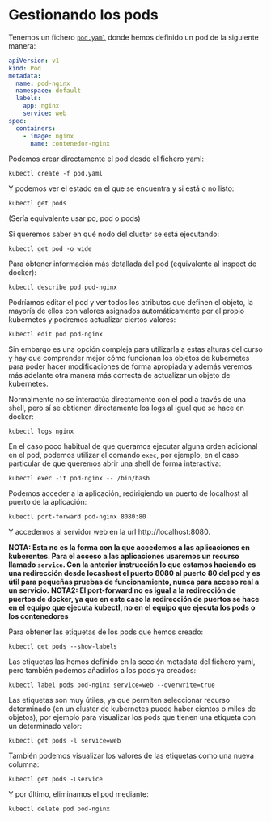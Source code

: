 # Gestionando los pods

Tenemos un fichero [`pod.yaml`](files/pod.yaml) donde hemos definido un pod  de la siguiente manera:

```yaml
apiVersion: v1
kind: Pod
metadata:
  name: pod-nginx
  namespace: default
  labels:
    app: nginx
    service: web
spec:
  containers:
    - image: nginx
      name: contenedor-nginx
```

Podemos crear directamente el pod desde el fichero yaml:

    kubectl create -f pod.yaml

Y podemos ver el estado en el que se encuentra y si está o no listo:

    kubectl get pods

(Sería equivalente usar po, pod o pods)

Si queremos saber en qué nodo del cluster se está ejecutando:

    kubectl get pod -o wide

Para obtener información más detallada del pod (equivalente al inspect de docker):

    kubectl describe pod pod-nginx

Podríamos editar el pod y ver todos los atributos que definen el objeto, la mayoría de ellos con valores asignados automáticamente por el propio kubernetes y podremos actualizar ciertos valores:

    kubectl edit pod pod-nginx

Sin embargo es una opción compleja para utilizarla a estas alturas del curso y hay que comprender mejor cómo funcionan los objetos de kubernetes para poder hacer modificaciones de forma apropiada y además veremos más adelante otra manera más correcta de actualizar un objeto de kubernetes.

Normalmente no se interactúa directamente con el pod a través de una shell, pero sí se obtienen directamente los logs al igual que se hace en docker:

    kubectl logs nginx

En el caso poco habitual de que queramos ejecutar alguna orden adicional en el pod, podemos utilizar el comando `exec`, por ejemplo, en el caso particular de que queremos abrir una shell de forma interactiva:

    kubectl exec -it pod-nginx -- /bin/bash

Podemos acceder a la aplicación, redirigiendo un puerto de localhost al puerto de la aplicación:

    kubectl port-forward pod-nginx 8080:80

Y accedemos al servidor web en la url http://localhost:8080.

**NOTA: Esta no es la forma con la que accedemos a las aplicaciones en kuberentes. Para el acceso a las aplicaciones usaremos un recurso llamado `service`. Con la anterior instrucción lo que estamos haciendo es una redirección desde locashost el puerto 8080 al puerto 80 del pod y es útil para pequeñas pruebas de funcionamiento, nunca para acceso real a un servicio.**
**NOTA2: El port-forward no es igual a la redirección de puertos de docker, ya que en este caso la redirección de puertos se hace en el equipo que ejecuta kubectl, no en el equipo que ejecuta los pods o los contenedores**

Para obtener las etiquetas de los pods que hemos creado:

    kubectl get pods --show-labels

Las etiquetas las hemos definido en la sección metadata del fichero yaml, pero también podemos añadirlos a los pods ya creados:

    kubectl label pods pod-nginx service=web --overwrite=true

Las etiquetas son muy útiles, ya que permiten seleccionar recurso determinado (en un cluster de kubernetes puede haber cientos o miles de objetos), por ejemplo para visualizar los pods que tienen una etiqueta con un determinado valor:

    kubectl get pods -l service=web

También podemos visualizar los valores de las etiquetas como una nueva columna:

    kubectl get pods -Lservice

Y por último, eliminamos el pod mediante:

    kubectl delete pod pod-nginx
